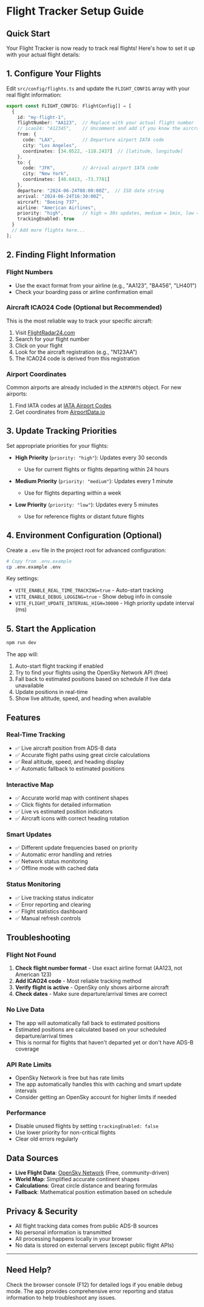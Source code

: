 # Flight Tracker Setup Guide

## Quick Start

Your Flight Tracker is now ready to track real flights! Here's how to set it up with your actual flight details:

## 1. Configure Your Flights

Edit `src/config/flights.ts` and update the `FLIGHT_CONFIG` array with your real flight information:

```typescript
export const FLIGHT_CONFIG: FlightConfig[] = [
  {
    id: "my-flight-1",
    flightNumber: "AA123",  // Replace with your actual flight number
    // icao24: "A12345",    // Uncomment and add if you know the aircraft ICAO code
    from: {
      code: "LAX",          // Departure airport IATA code
      city: "Los Angeles",
      coordinates: [34.0522, -118.2437]  // [latitude, longitude]
    },
    to: {
      code: "JFK",          // Arrival airport IATA code  
      city: "New York",
      coordinates: [40.6413, -73.7781]
    },
    departure: "2024-06-24T08:00:00Z",  // ISO date string
    arrival: "2024-06-24T16:30:00Z",
    aircraft: "Boeing 737",
    airline: "American Airlines",
    priority: "high",       // high = 30s updates, medium = 1min, low = 5min
    trackingEnabled: true
  }
  // Add more flights here...
];
```

## 2. Finding Flight Information

### Flight Numbers
- Use the exact format from your airline (e.g., "AA123", "BA456", "LH401")
- Check your boarding pass or airline confirmation email

### Aircraft ICAO24 Code (Optional but Recommended)
This is the most reliable way to track your specific aircraft:

1. Visit [FlightRadar24.com](https://www.flightradar24.com)
2. Search for your flight number
3. Click on your flight
4. Look for the aircraft registration (e.g., "N123AA")
5. The ICAO24 code is derived from this registration

### Airport Coordinates
Common airports are already included in the `AIRPORTS` object. For new airports:
1. Find IATA codes at [IATA Airport Codes](https://www.iata.org/en/publications/directories/code-search/)
2. Get coordinates from [AirportData.io](https://airportdata.io)

## 3. Update Tracking Priorities

Set appropriate priorities for your flights:

- **High Priority** (`priority: "high"`): Updates every 30 seconds
  - Use for current flights or flights departing within 24 hours
  
- **Medium Priority** (`priority: "medium"`): Updates every 1 minute  
  - Use for flights departing within a week
  
- **Low Priority** (`priority: "low"`): Updates every 5 minutes
  - Use for reference flights or distant future flights

## 4. Environment Configuration (Optional)

Create a `.env` file in the project root for advanced configuration:

```bash
# Copy from .env.example
cp .env.example .env
```

Key settings:
- `VITE_ENABLE_REAL_TIME_TRACKING=true` - Auto-start tracking
- `VITE_ENABLE_DEBUG_LOGGING=true` - Show debug info in console
- `VITE_FLIGHT_UPDATE_INTERVAL_HIGH=30000` - High priority update interval (ms)

## 5. Start the Application

```bash
npm run dev
```

The app will:
1. Auto-start flight tracking if enabled
2. Try to find your flights using the OpenSky Network API (free)
3. Fall back to estimated positions based on schedule if live data unavailable
4. Update positions in real-time
5. Show live altitude, speed, and heading when available

## Features

### Real-Time Tracking
- ✅ Live aircraft position from ADS-B data
- ✅ Accurate flight paths using great circle calculations  
- ✅ Real altitude, speed, and heading display
- ✅ Automatic fallback to estimated positions

### Interactive Map
- ✅ Accurate world map with continent shapes
- ✅ Click flights for detailed information
- ✅ Live vs estimated position indicators
- ✅ Aircraft icons with correct heading rotation

### Smart Updates
- ✅ Different update frequencies based on priority
- ✅ Automatic error handling and retries
- ✅ Network status monitoring
- ✅ Offline mode with cached data

### Status Monitoring
- ✅ Live tracking status indicator
- ✅ Error reporting and clearing
- ✅ Flight statistics dashboard
- ✅ Manual refresh controls

## Troubleshooting

### Flight Not Found
1. **Check flight number format** - Use exact airline format (AA123, not American 123)
2. **Add ICAO24 code** - Most reliable tracking method
3. **Verify flight is active** - OpenSky only shows airborne aircraft
4. **Check dates** - Make sure departure/arrival times are correct

### No Live Data
- The app will automatically fall back to estimated positions
- Estimated positions are calculated based on your scheduled departure/arrival times
- This is normal for flights that haven't departed yet or don't have ADS-B coverage

### API Rate Limits
- OpenSky Network is free but has rate limits
- The app automatically handles this with caching and smart update intervals
- Consider getting an OpenSky account for higher limits if needed

### Performance
- Disable unused flights by setting `trackingEnabled: false`
- Use lower priority for non-critical flights
- Clear old errors regularly

## Data Sources

- **Live Flight Data**: [OpenSky Network](https://opensky-network.org) (Free, community-driven)
- **World Map**: Simplified accurate continent shapes
- **Calculations**: Great circle distance and bearing formulas
- **Fallback**: Mathematical position estimation based on schedule

## Privacy & Security

- All flight tracking data comes from public ADS-B sources
- No personal information is transmitted
- All processing happens locally in your browser
- No data is stored on external servers (except public flight APIs)

---

## Need Help?

Check the browser console (F12) for detailed logs if you enable debug mode. The app provides comprehensive error reporting and status information to help troubleshoot any issues.